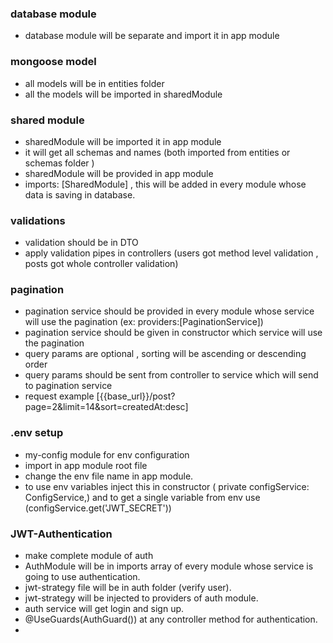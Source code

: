 ### database module

- database module will be separate and import it in app module

### mongoose model

- all models will be in entities folder
- all the models will be imported in sharedModule

### shared module

- sharedModule will be imported it in app module
- it will get all schemas and names (both imported from entities or schemas folder )
- sharedModule will be provided in app module
- imports: [SharedModule] , this will be added in every module whose data is saving in database.

### validations

- validation should be in DTO
- apply validation pipes in controllers (users got method level validation , posts got whole controller validation)

### pagination

- pagination service should be provided in every module whose service will use the pagination (ex: providers:[PaginationService])
- pagination service should be given in constructor which service will use the pagination
- query params are optional , sorting will be ascending or descending order
- query params should be sent from controller to service which will send to pagination service
- request example [{{base_url}}/post?page=2&limit=14&sort=createdAt:desc]

### .env setup
 - my-config module for env configuration
 - import in app module root file
 - change the env file name in app module.
 - to use env variables inject this in constructor ( private configService: ConfigService,) and to get a single variable from env use (configService.get<string>('JWT_SECRET'))

### JWT-Authentication 
 - make complete module of auth
 - AuthModule will be in imports array of every module whose service is going to use authentication.
 - jwt-strategy file will be in auth folder (verify user).
 - jwt-strategy will be injected to providers of auth module.
 - auth service will get login and sign up.
 - @UseGuards(AuthGuard()) at any controller method for authentication.
 - 